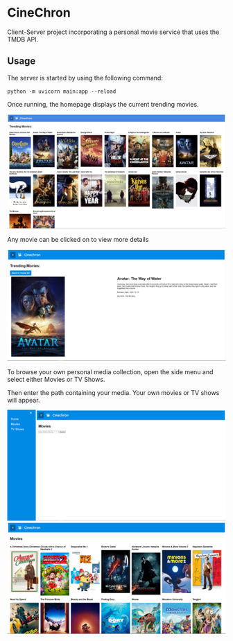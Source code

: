 # CineChron
Client-Server project incorporating a personal movie service that uses the TMDB API.

## Usage
The server is started by using the following command:
```
python -m uvicorn main:app --reload
```

Once running, the homepage displays the current trending movies.

![Home Page](images/list.png)

Any movie can be clicked on to view more details

![Details Page](images/trending.png)

To browse your own personal media collection, open the side menu and select either Movies or TV Shows.

Then enter the path containing your media. Your own movies or TV shows will appear.

![Media Page](images/movies.png)
![Media Page](images/personal.png)